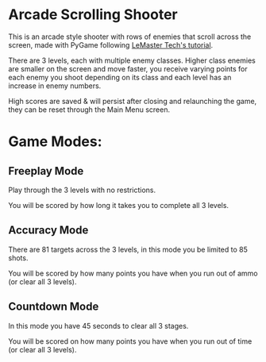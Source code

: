 # Arcade Scrolling Shooter

This is an arcade style shooter with rows of enemies that scroll across the screen, made with PyGame following [LeMaster Tech's tutorial](https://www.youtube.com/watch?v=3Oc9ZqzPnSc).

There are 3 levels, each with multiple enemy classes. Higher class enemies are smaller on the screen and move faster, you receive varying points for each enemy you shoot depending on its class and each level has an increase in enemy numbers.

High scores are saved & will persist after closing and relaunching the game, they can be reset through the Main Menu screen.

# Game Modes:
## Freeplay Mode
Play through the 3 levels with no restrictions.

You will be scored by how long it takes you to complete all 3 levels.

## Accuracy Mode
There are 81 targets across the 3 levels, in this mode you be limited to 85 shots.

You will be scored by how many points you have when you run out of ammo (or clear all 3 levels).

## Countdown Mode
In this mode you have 45 seconds to clear all 3 stages.

You will be scored on how many points you have when you run out of time (or clear all 3 levels).

